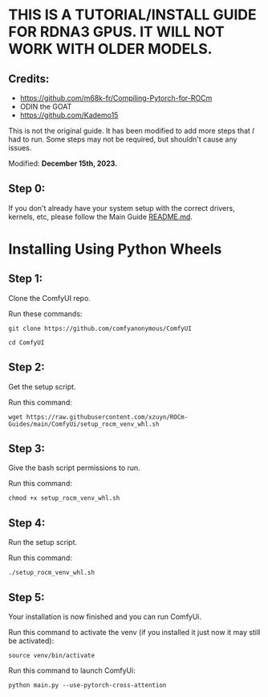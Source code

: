 # THIS IS A TUTORIAL/INSTALL GUIDE FOR RDNA3 GPUS. IT WILL NOT WORK WITH OLDER MODELS.
## Credits:
- https://github.com/m68k-fr/Compiling-Pytorch-for-ROCm
- ODIN the GOAT
- https://github.com/Kademo15

This is not the original guide. It has been modified to add more steps that *I* had to run. Some steps may not be required, but shouldn't cause any issues.

Modified: **December 15th, 2023.**

## Step 0:
If you don't already have your system setup with the correct drivers, kernels, etc, please follow the Main Guide [README.md](..).

# Installing Using Python Wheels

## Step 1:
Clone the ComfyUI repo.

Run these commands:

`git clone https://github.com/comfyanonymous/ComfyUI`

`cd ComfyUI`

## Step 2:
Get the setup script.

Run this command:

`wget https://raw.githubusercontent.com/xzuyn/ROCm-Guides/main/ComfyUi/setup_rocm_venv_whl.sh`

## Step 3:
Give the bash script permissions to run.

Run this command:

`chmod +x setup_rocm_venv_whl.sh`

## Step 4:
Run the setup script.

Run this command:

`./setup_rocm_venv_whl.sh`

## Step 5:
Your installation is now finished and you can run ComfyUi.

Run this command to activate the venv (if you installed it just now it may still be activated):

`source venv/bin/activate`

Run this command to launch ComfyUi:

`python main.py --use-pytorch-cross-attention`
